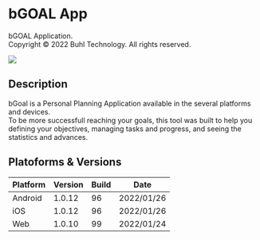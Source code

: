 # bGOAL App 
bGOAL Application.  
Copyright © 2022 Buhl Technology. All rights reserved.

[<img src="https://www.bgoalapp.com/images/present_bgoal1.png">](http://www.bgoalapp.com)

## Description
bGoal is a Personal Planning Application available in the several platforms and devices.   
To be more successfull reaching your goals, this tool was built to help you defining your objectives, managing tasks and progress, and seeing the statistics and advances.

## Platoforms & Versions
| Platform | Version  |  Build   |    Date    |
|----------|----------|----------|------------|
| Android  | 1.0.12   |     96   | 2022/01/26 |
| iOS      | 1.0.12   |     96   | 2022/01/26 |
| Web      | 1.0.10   |     99   | 2022/01/24 |

